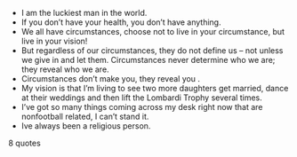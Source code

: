  - I am the luckiest man in the world.
 - If you don’t have your health, you don’t have anything.
 - We all have circumstances, choose not to live in your circumstance, but live in your vision!
 - But regardless of our circumstances, they do not define us – not unless we give in and let them. Circumstances never determine who we are; they reveal who we are.
 - Circumstances don’t make you, they reveal you .
 - My vision is that I’m living to see two more daughters get married, dance at their weddings and then lift the Lombardi Trophy several times.
 - I’ve got so many things coming across my desk right now that are nonfootball related, I can’t stand it.
 - Ive always been a religious person.

8 quotes